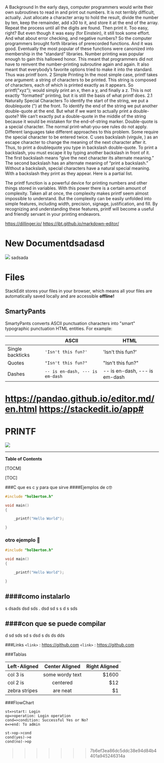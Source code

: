 A
Background
In the early days, computer programmers would
write their own subroutines to read in and print out
numbers. It is not terribly difficult, actually. Just
allocate a character array to hold the result, divide
the number by ten, keep the remainder, add x30 to
it, and store it at the end of the array. Repeat the
process until all the digits are found. Then print it.
Too easy, right?
But even though it was easy (for Einstein), it still
took some effort. And what about error checking,
and negative numbers? So the computer programmers brought forth libraries of prerecorded functions. And it was good. Eventually the most popular
of these functions were canonized into membership
in the “standard” libraries. Number printing was
popular enough to gain this hallowed honor.
This meant that programmers did not have to
reinvent the number-printing subroutine again and
again. It also meant that everybody’s favorite options tried to make it into the standard.
Thus was printf born.
2 Simple Printing
In the most simple case, printf takes one argument:
a string of characters to be printed. This string is
composed of characters, each of which is printed exactly as it appears. So printf("xyz"); would simply print an x, then a y, and finally a z. This is not
exactly “formatted” printing, but it is still the basis
of what printf does.
2.1 Naturally Special Characters
To identify the start of the string, we put a doublequote (") at the front. To identify the end of the
string we put another double-quote at the end. But
what if we want to actually print a double-quote?
We can’t exactly put a double-quote in the middle
of the string because it would be mistaken for the
end-of-string marker. Double-quote is a special character. The normal print-what-you-see rules do not
apply.
Different languages take different approaches to
this problem. Some require the special character to
be entered twice. C uses backslash (virgule, \) as
an escape character to change the meaning of the
next character after it. Thus, to print a doublequote you type in backslash double-quote. To print
a backslash, you must escape it by typing another
backslash in front of it. The first backslash means
“give the next character its alternate meaning.” The
second backslash has an alternate meaning of “print
a backslash.”
Without a backslash, special characters have a
natural special meaning. With a backslash they
print as they appear. Here is a partial list.





The printf function is a powerful device for printing numbers and other things stored in variables.
With this power there is a certain amount of complexity. Taken all at once, the complexity makes
printf seem almost impossible to understand. But
the complexity can be easily unfolded into simple
features, including width, precision, signage, justification, and fill. By recognizing and understanding these features, printf will become a useful and
friendly servant in your printing endeavors.

https://dillinger.io/
https://jbt.github.io/markdown-editor/
# New Documentdsadasd
![](https://pandao.github.io/editor.md/images/logos/editormd-logo-180x180.png)
sadsada
# Files

StackEdit stores your files in your browser, which means all your files are automatically saved locally and are accessible **offline!**
## SmartyPants

SmartyPants converts ASCII punctuation characters into "smart" typographic punctuation HTML entities. For example:

|                |ASCII                          |HTML                         |
|----------------|-------------------------------|-----------------------------|
|Single backticks|`'Isn't this fun?'`            |'Isn't this fun?'            |
|Quotes          |`"Isn't this fun?"`            |"Isn't this fun?"            |
|Dashes          |`-- is en-dash, --- is em-dash`|-- is en-dash, --- is em-dash|
https://pandao.github.io/editor.md/en.html
https://stackedit.io/app#
=======
# PRINTF

![](https://www.it.uc3m.es/pbasanta/asng/course_notes/input_output_printf_example_es.png)

----
**Table of Contents**

[TOCM]

[TOC]

###C
que es c y para que sirve
####Ejemplos de c🤓

```c
#include "holberton.h"

void main()
{

    _printf("Hello World");

}
```
### otro ejemplo 🤯
```c
#include "holberton.h"

void main()
{

    _printf("Hello World");

}
```


####como instalarlo
-------------
s dsads dsd sds . dsd sd s s d s sds

####con que se puede compilar
-------------
d sd sds sd s dsd s ds ds dds

###Links
`<link>` : <https://github.com>
`<link>` : <https://github.com>

###Tablas

| Left-Aligned  | Center Aligned  | Right Aligned |
| :------------ |:---------------:| -----:|
| col 3 is      | some wordy text | $1600 |
| col 2 is      | centered        |   $12 |
| zebra stripes | are neat        |    $1 |


###FlowChart

```flow
st=>start: Login
op=>operation: Login operation
cond=>condition: Successful Yes or No?
e=>end: To admin

st->op->cond
cond(yes)->e
cond(no)->op
```
>>>>>>> 7b6ef3ea86dc5ddc38e94d84b4401a945246314a